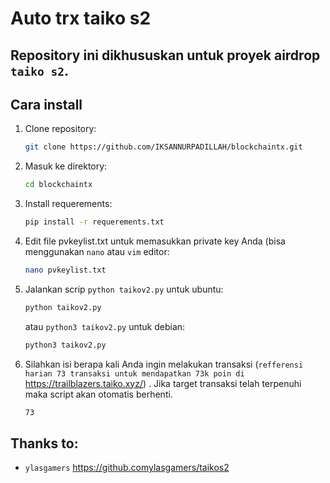 # Auto trx taiko s2

## Repository ini dikhususkan untuk proyek airdrop `taiko s2`.

## Cara install

1. Clone repository:

   ```bash
   git clone https://github.com/IKSANNURPADILLAH/blockchaintx.git
   ```

2. Masuk ke direktory:

   ```bash
   cd blockchaintx
   ```
   
3. Install requerements:

   ```bash
   pip install -r requerements.txt
   ```
   
4. Edit file pvkeylist.txt untuk memasukkan private key Anda (bisa menggunakan `nano` atau `vim` editor:

   ```bash
   nano pvkeylist.txt
   ```

5. Jalankan scrip `python taikov2.py` untuk ubuntu:

   ```bash
   python taikov2.py
   ```
   atau `python3 taikov2.py` untuk debian:
     
   ```bash
   python3 taikov2.py
   ```
   
6. Silahkan isi berapa kali Anda ingin melakukan transaksi (`refferensi harian 73 transaksi untuk mendapatkan 73k poin di ` https://trailblazers.taiko.xyz/) . Jika target transaksi telah terpenuhi maka script akan otomatis berhenti.
   ```bash
   73
   ```

## Thanks to:
- `ylasgamers` https://github.comylasgamers/taikos2
